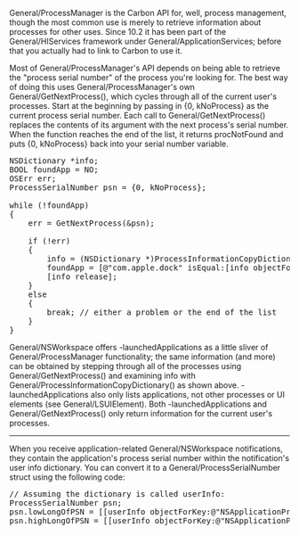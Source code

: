 

General/ProcessManager is the Carbon API for, well, process management, though the most common use is merely to retrieve information about processes for other uses. Since 10.2 it has been part of the General/HIServices framework under General/ApplicationServices; before that you actually had to link to Carbon to use it.

Most of General/ProcessManager's API depends on being able to retrieve the "process serial number" of the process you're looking for. The best way of doing this uses General/ProcessManager's own     General/GetNextProcess(), which cycles through all of the current user's processes. Start at the beginning by passing in     {0, kNoProcess} as the current process serial number. Each call to     General/GetNextProcess() replaces the contents of its argument with the next process's serial number. When the function reaches the end of the list, it returns     procNotFound and puts     {0, kNoProcess} back into your serial number variable.

<pre>
NSDictionary *info;
BOOL foundApp = NO;
OSErr err;
ProcessSerialNumber psn = {0, kNoProcess};

while (!foundApp)
{	
    err = GetNextProcess(&psn);

    if (!err)
    {
        info = (NSDictionary *)ProcessInformationCopyDictionary(&psn, kProcessDictionaryIncludeAllInformationMask);
        foundApp = [@"com.apple.dock" isEqual:[info objectForKey:(NSString *)kCFBundleIdentifierKey]];
        [info release];
    }
    else
    {
        break; // either a problem or the end of the list
    }
}
</pre>

General/NSWorkspace offers     -launchedApplications as a little sliver of General/ProcessManager functionality; the same information (and more) can be obtained by stepping through all of the processes using     General/GetNextProcess() and examining info with     General/ProcessInformationCopyDictionary() as shown above.     -launchedApplications also only lists applications, not other processes or UI elements (see General/LSUIElement). Both     -launchedApplications and     General/GetNextProcess() only return information for the current user's processes.

----

When you receive application-related General/NSWorkspace notifications, they contain the application's process serial number within the notification's user info dictionary. You can convert it to a     General/ProcessSerialNumber struct using the following code:

<pre>
// Assuming the dictionary is called userInfo:
ProcessSerialNumber psn;
psn.lowLongOfPSN = [[userInfo objectForKey:@"NSApplicationProcessSerialNumberLow"] unsignedLongValue];
psn.highLongOfPSN = [[userInfo objectForKey:@"NSApplicationProcessSerialNumberHigh"] unsignedLongValue];
</pre>